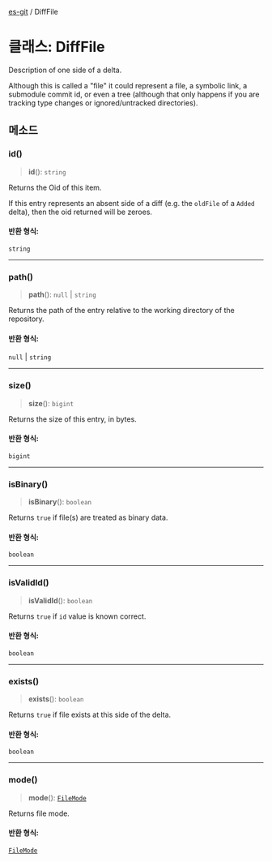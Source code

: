 [es-git](../globals.md) / DiffFile

# 클래스: DiffFile

Description of one side of a delta.

Although this is called a "file" it could represent a file, a symbolic
link, a submodule commit id, or even a tree (although that only happens if
you are tracking type changes or ignored/untracked directories).

## 메소드

### id()

> **id**(): `string`

Returns the Oid of this item.

If this entry represents an absent side of a diff (e.g. the `oldFile`
of a `Added` delta), then the oid returned will be zeroes.

#### 반환 형식:

`string`

***

### path()

> **path**(): `null` \| `string`

Returns the path of the entry relative to the working directory of the
repository.

#### 반환 형식:

`null` \| `string`

***

### size()

> **size**(): `bigint`

Returns the size of this entry, in bytes.

#### 반환 형식:

`bigint`

***

### isBinary()

> **isBinary**(): `boolean`

Returns `true` if file(s) are treated as binary data.

#### 반환 형식:

`boolean`

***

### isValidId()

> **isValidId**(): `boolean`

Returns `true` if `id` value is known correct.

#### 반환 형식:

`boolean`

***

### exists()

> **exists**(): `boolean`

Returns `true` if file exists at this side of the delta.

#### 반환 형식:

`boolean`

***

### mode()

> **mode**(): [`FileMode`](../type-aliases/FileMode.md)

Returns file mode.

#### 반환 형식:

[`FileMode`](../type-aliases/FileMode.md)
